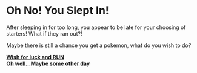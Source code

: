 # Oh No! You Slept In!

After sleeping in for too long, you appear to be late for your choosing of starters! What if they ran out?!

Maybe there is still a chance you get a pokemon, what do you wish to do?

[**Wish for luck and RUN**](pikachu.md)<br>
[**Oh well...Maybe some other day**](alarm.md) <br>